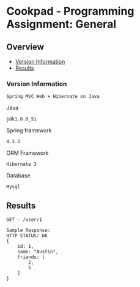 # Cookpad - Programming Assignment: General


## Overview
- [Version Information](#version-information)
- [Results](#results)

### Version Information 
`Spring MVC Web + Hibernate on Java`

Java

	jdk1.8.0_51
	
Spring framework

	4.3.2

ORM Framework
	
	Hibernate 3

Database

	Mysql


## Results

```
GET - /user/1
```
```
Sample Response:
HTTP STATUS: OK
{
	id: 1,
	name: "Austin",
	friends: [
		2,
		5
	]
}
```
